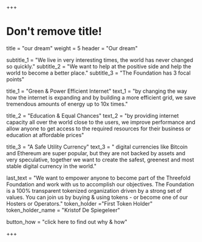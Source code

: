 +++
# Don't remove title!
title = "our dream"
weight = 5
header = "Our dream"

subtitle_1 = "We live in very interesting times, the world has never changed so quickly."
subtitle_2 = "We want to help at the positive side and help the world to become a better place."
subtitle_3 = "The Foundation has 3 focal points"

title_1 = "Green & Power Efficient Internet"
text_1 = "by changing the way how the internet is expanding and by building a more efficient grid, we save tremendous amounts of energy up to 10x times."

title_2 = "Education & Equal Chances"
text_2 = "by providing internet capacity all over the world close to the users, we improve performance and allow anyone to get access to the required resources for their business or education at affordable prices"

title_3 = "A Safe Utility Currency"
text_3 = " digital currencies like Bitcoin and Ethereum are super popular, but they are not backed by assets and very speculative, together we want to create the safest, greenest and most stable digital currency in the world."

last_text = "We want to empower anyone to become part of the Threefold Foundation and work with us to accomplish our objectives. The Foundation is a 100% transparent tokenized organization driven by a strong set of values. You can join us by buying & using tokens - or become one of our Hosters or Operators."
token_holder ="First Token Holder"
token_holder_name = "Kristof De Spiegeleer"

button_how = "click here to find out why & how"

+++
